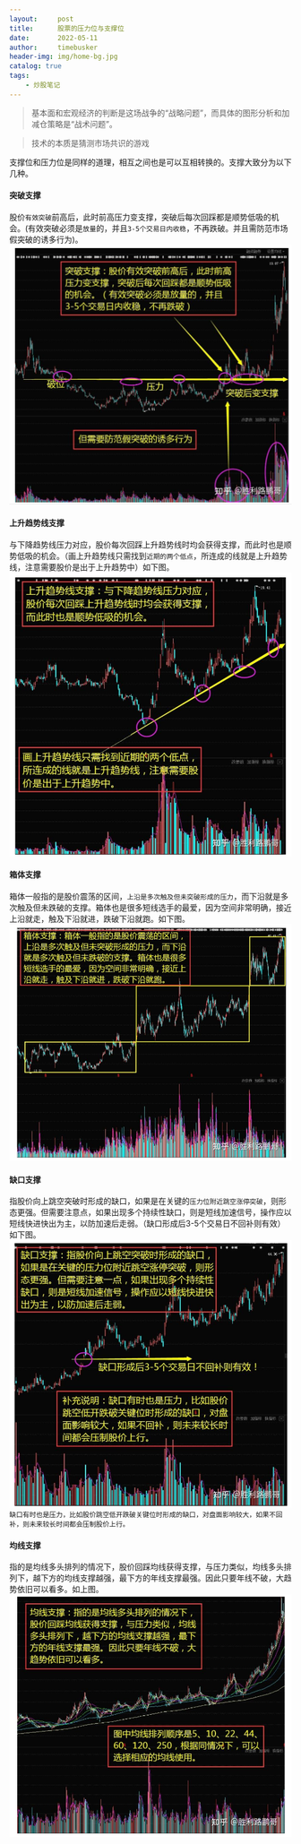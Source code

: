```yaml
---
layout:     post
title:      股票的压力位与支撑位
date:       2022-05-11
author:     timebusker
header-img: img/home-bg.jpg
catalog: true
tags:
    - 炒股笔记
---  
```


> 基本面和宏观经济的判断是这场战争的“战略问题”，而具体的图形分析和加减仓策略是“战术问题”。

> 技术的本质是猜测市场共识的游戏

支撑位和压力位是同样的道理，相互之间也是可以互相转换的。支撑大致分为以下几种。

#### 突破支撑
股价`有效突破`前高后，此时前高压力变支撑，突破后每次回踩都是顺势低吸的机会。(有效突破必须是`放量`的，并且`3-5个交易日内收稳`，不再跌破。并且需防范市场假突破的诱多行为)。
![image](/img/gupiao/20220513004234.png)  

#### 上升趋势线支撑
与下降趋势线压力对应，股价每次回踩上升趋势线时均会获得支撑，而此时也是顺势低吸的机会。（画上升趋势线只需找到`近期的两个低点`，所连成的线就是上升趋势线，注意需要股价是出于上升趋势中）如下图。
![image](/img/gupiao/20220513004440.png)  


#### 箱体支撑
箱体一般指的是股价震荡的区间，`上沿是多次触及但未突破形成的压力`，而下沿就是多次触及但未跌破的支撑。箱体也是很多短线选手的最爱，因为空间非常明确，接近上沿就走，触及下沿就进，跌破下沿就跑。如下图。
![image](/img/gupiao/20220513004654.png)  

#### 缺口支撑
指股价向上跳空突破时形成的缺口，如果是在关键的`压力位附近跳空涨停突破`，则形态更强。但需要注意点，如果出现多个持续性缺口，则是短线加速信号，操作应以短线快进快出为主，以防加速后走弱。（缺口形成后3-5个交易日不回补则有效）如下图。
![image](/img/gupiao/20220513004857.png)  
`缺口有时也是压力，比如股价跳空低开跌破关键位时形成的缺口，对盘面影响较大，如果不回补，则未来较长时间都会压制股价上行。`

#### 均线支撑
指的是均线多头排列的情况下，股价回踩均线获得支撑，与压力类似，均线多头排列下，越下方的均线支撑越强，最下方的年线支撑最强。因此只要年线不破，大趋势依旧可以看多。如上图。
![image](/img/gupiao/20220513005037.png)  


